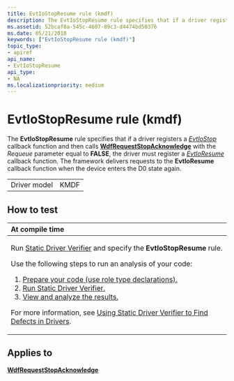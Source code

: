 ```yaml
---
title: EvtIoStopResume rule (kmdf)
description: The EvtIoStopResume rule specifies that if a driver registers a EvtIoStop callback function and then calls WdfRequestStopAcknowledge with the Requeue parameter equal to FALSE, the driver must register a EvtIoResume callback function.
ms.assetid: 52bcaf8a-545c-4607-89c3-d4474bd50376
ms.date: 05/21/2018
keywords: ["EvtIoStopResume rule (kmdf)"]
topic_type:
- apiref
api_name:
- EvtIoStopResume
api_type:
- NA
ms.localizationpriority: medium
---
```


# EvtIoStopResume rule (kmdf)


The **EvtIoStopResume** rule specifies that if a driver registers a [*EvtIoStop*](https://docs.microsoft.com/windows-hardware/drivers/ddi/wdfio/nc-wdfio-evt_wdf_io_queue_io_stop) callback function and then calls [**WdfRequestStopAcknowledge**](https://docs.microsoft.com/windows-hardware/drivers/ddi/wdfrequest/nf-wdfrequest-wdfrequeststopacknowledge) with the *Requeue* parameter equal to **FALSE**, the driver must register a [*EvtIoResume*](https://docs.microsoft.com/windows-hardware/drivers/ddi/wdfio/nc-wdfio-evt_wdf_io_queue_io_resume) callback function. The framework delivers requests to the **EvtIoResume** callback function when the device enters the D0 state again.

|              |      |
|--------------|------|
| Driver model | KMDF |

How to test
-----------

<table>
<colgroup>
<col width="100%" />
</colgroup>
<thead>
<tr class="header">
<th align="left">At compile time</th>
</tr>
</thead>
<tbody>
<tr class="odd">
<td align="left"><p>Run <a href="https://docs.microsoft.com/windows-hardware/drivers/devtest/static-driver-verifier" data-raw-source="[Static Driver Verifier](https://docs.microsoft.com/windows-hardware/drivers/devtest/static-driver-verifier)">Static Driver Verifier</a> and specify the <strong>EvtIoStopResume</strong> rule.</p>
Use the following steps to run an analysis of your code:
<ol>
<li><a href="https://docs.microsoft.com/windows-hardware/drivers/devtest/using-static-driver-verifier-to-find-defects-in-drivers#preparing-your-source-code" data-raw-source="[Prepare your code (use role type declarations).](https://docs.microsoft.com/windows-hardware/drivers/devtest/using-static-driver-verifier-to-find-defects-in-drivers#preparing-your-source-code)">Prepare your code (use role type declarations).</a></li>
<li><a href="https://docs.microsoft.com/windows-hardware/drivers/devtest/using-static-driver-verifier-to-find-defects-in-drivers#running-static-driver-verifier" data-raw-source="[Run Static Driver Verifier.](https://docs.microsoft.com/windows-hardware/drivers/devtest/using-static-driver-verifier-to-find-defects-in-drivers#running-static-driver-verifier)">Run Static Driver Verifier.</a></li>
<li><a href="https://docs.microsoft.com/windows-hardware/drivers/devtest/using-static-driver-verifier-to-find-defects-in-drivers#viewing-and-analyzing-the-results" data-raw-source="[View and analyze the results.](https://docs.microsoft.com/windows-hardware/drivers/devtest/using-static-driver-verifier-to-find-defects-in-drivers#viewing-and-analyzing-the-results)">View and analyze the results.</a></li>
</ol>
<p>For more information, see <a href="https://docs.microsoft.com/windows-hardware/drivers/devtest/using-static-driver-verifier-to-find-defects-in-drivers" data-raw-source="[Using Static Driver Verifier to Find Defects in Drivers](https://docs.microsoft.com/windows-hardware/drivers/devtest/using-static-driver-verifier-to-find-defects-in-drivers)">Using Static Driver Verifier to Find Defects in Drivers</a>.</p></td>
</tr>
</tbody>
</table>

Applies to
----------

[**WdfRequestStopAcknowledge**](https://docs.microsoft.com/windows-hardware/drivers/ddi/wdfrequest/nf-wdfrequest-wdfrequeststopacknowledge)
 

 





